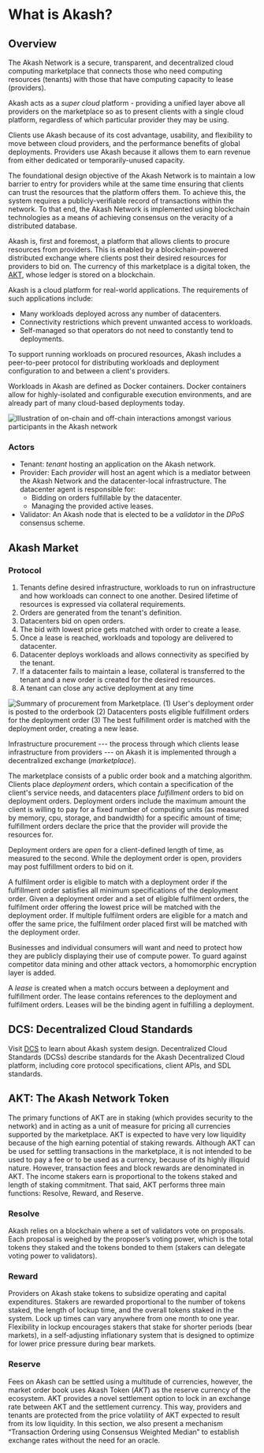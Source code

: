 # What is Akash?

## Overview

The Akash Network is a secure, transparent, and decentralized cloud computing marketplace that connects those who need computing resources \(tenants\) with those that have computing capacity to lease \(providers\).

Akash acts as a _super cloud_ platform - providing a unified layer above all providers on the marketplace so as to present clients with a single cloud platform, regardless of which particular provider they may be using.

Clients use Akash because of its cost advantage, usability, and flexibility to move between cloud providers, and the performance benefits of global deployments. Providers use Akash because it allows them to earn revenue from either dedicated or temporarily-unused capacity.

The foundational design objective of the Akash Network is to maintain a low barrier to entry for providers while at the same time ensuring that clients can trust the resources that the platform offers them. To achieve this, the system requires a publicly-verifiable record of transactions within the network. To that end, the Akash Network is implemented using blockchain technologies as a means of achieving consensus on the veracity of a distributed database.

Akash is, first and foremost, a platform that allows clients to procure resources from providers. This is enabled by a blockchain-powered distributed exchange where clients post their desired resources for providers to bid on. The currency of this marketplace is a digital token, the [AKT](https://akash-web-prod.s3.amazonaws.com/uploads/2020/03/akash-econ.pdf), whose ledger is stored on a blockchain.

Akash is a cloud platform for real-world applications. The requirements of such applications include:

* Many workloads deployed across any number of datacenters.
* Connectivity restrictions which prevent unwanted access to workloads.
* Self-managed so that operators do not need to constantly tend to deployments.

To support running workloads on procured resources, Akash includes a peer-to-peer protocol for distributing workloads and deployment configuration to and between a client's providers.

Workloads in Akash are defined as Docker containers. Docker containers allow for highly-isolated and configurable execution environments, and are already part of many cloud-based deployments today.

![Illustration of on-chain and off-chain interactions amongst various participants in the Akash network](../.gitbook/assets/overview%20%282%29.svg)

### Actors

* Tenant: _tenant_ hosting an application on the Akash network.
* Provider: Each _provider_ will host an agent which is a mediator between the Akash Network and the datacenter-local infrastructure. The datacenter agent is responsible for:
  * Bidding on orders fulfillable by the datacenter.
  * Managing the provided active leases.
* Validator: An Akash node that is elected to be a _validator_ in the _DPoS_ consensus scheme.

## Akash Market

### Protocol

1. Tenants define desired infrastructure, workloads to run on infrastructure and how workloads can connect to one another. Desired lifetime of resources is expressed via collateral requirements.
2. Orders are generated from the tenant's definition.
3. Datacenters bid on open orders.
4. The bid with lowest price gets matched with order to create a lease.
5. Once a lease is reached, workloads and topology are delivered to datacenter.
6. Datacenter deploys workloads and allows connectivity as specified by the tenant.
7. If a datacenter fails to maintain a lease, collateral is transferred to the tenant and a new order is created for the desired resources.
8. A tenant can close any active deployment at any time

![Summary of procurement from Marketplace. \(1\) User&apos;s deployment order is posted to the orderbook \(2\) Datacenters posts eligible fulfillment orders for the deployment order \(3\) The best fulfillment order is matched with the deployment order, creating a new lease. ](../.gitbook/assets/marketplace.svg)

Infrastructure procurement --- the process through which clients lease infrastructure from providers --- on Akash it is implemented through a decentralized exchange \(_marketplace_\).

The marketplace consists of a public order book and a matching algorithm. Clients place _deployment_ orders, which contain a specification of the client's service needs, and datacenters place _fulfillment_ orders to bid on deployment orders. Deployment orders include the maximum amount the client is willing to pay for a fixed number of computing units \(as measured by memory, cpu, storage, and bandwidth\) for a specific amount of time; fulfillment orders declare the price that the provider will provide the resources for.

Deployment orders are _open_ for a client-defined length of time, as measured to the second. While the deployment order is open, providers may post fulfillment orders to bid on it.

A fulfilment order is eligible to match with a deployment order if the fulfillment order satisfies all minimum specifications of the deployment order. Given a deployment order and a set of eligible fulfilment orders, the fulfilment order offering the lowest price will be matched with the deployment order. If multiple fulfilment orders are eligible for a match and offer the same price, the fulfilment order placed first will be matched with the deployment order.

Businesses and individual consumers will want and need to protect how they are publicly displaying their use of compute power. To guard against competitor data mining and other attack vectors, a homomorphic encryption layer is added.

A _lease_ is created when a match occurs between a deployment and fulfillment order. The lease contains references to the deployment and fulfilment orders. Leases will be the binding agent in fulfilling a deployment.

## DCS: Decentralized Cloud Standards

Visit [DCS](https://dcs.akash.network) to learn about Akash system design. Decentralized Cloud Standards \(DCSs\) describe standards for the Akash Decentralized Cloud platform, including core protocol specifications, client APIs, and SDL standards.

## AKT: The Akash Network Token

The primary functions of AKT are in staking \(which provides security to the network\) and in acting as a unit of measure for pricing all currencies supported by the marketplace. AKT is expected to have very low liquidity because of the high earning potential of staking rewards. Although AKT can be used for settling transactions in the marketplace, it is not intended to be used to pay a fee or to be used as a currency, because of its highly illiquid nature. However, transaction fees and block rewards are denominated in AKT. The income stakers earn is proportional to the tokens staked and length of staking commitment. That said, AKT performs three main functions: Resolve, Reward, and Reserve.

### Resolve

Akash relies on a blockchain where a set of validators vote on proposals. Each proposal is weighed by the proposer’s voting power, which is the total tokens they staked and the tokens bonded to them \(stakers can delegate voting power to validators\).

### Reward

Providers on Akash stake tokens to subsidize operating and capital expenditures. Stakers are rewarded proportional to the number of tokens staked, the length of lockup time, and the overall tokens staked in the system. Lock up times can vary anywhere from one month to one year. Flexibility in lockup encourages stakers that stake for shorter periods \(bear markets\), in a self-adjusting inflationary system that is designed to optimize for lower price pressure during bear markets.

### Reserve

Fees on Akash can be settled using a multitude of currencies, however, the market order book uses Akash Token \(_AKT_\) as the reserve currency of the ecosystem. AKT provides a novel settlement option to lock in an exchange rate between AKT and the settlement currency. This way, providers and tenants are protected from the price volatility of AKT expected to result from its low liquidity. In this section, we also present a mechanism “Transaction Ordering using Consensus Weighted Median” to establish exchange rates without the need for an oracle.

